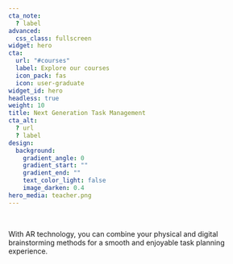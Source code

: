 ```yaml
---
cta_note:
  ? label
advanced:
  css_class: fullscreen
widget: hero
cta:
  url: "#courses"
  label: Explore our courses
  icon_pack: fas
  icon: user-graduate
widget_id: hero
headless: true
weight: 10
title: Next Generation Task Management
cta_alt:
  ? url
  ? label
design:
  background:
    gradient_angle: 0
    gradient_start: ""
    gradient_end: ""
    text_color_light: false
    image_darken: 0.4
hero_media: teacher.png
---
```

<br>

With AR technology, you can combine your physical and digital brainstorming methods for a smooth and enjoyable task planning experience.
